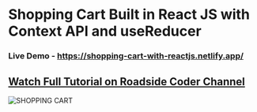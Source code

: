 # Shopping Cart Built in React JS with Context API and useReducer

### Live Demo - https://shopping-cart-with-reactjs.netlify.app/

## [Watch Full Tutorial on Roadside Coder Channel](https://www.youtube.com/roadsidecoder)

![SHOPPING CART](https://user-images.githubusercontent.com/51760520/137257892-5bc9526b-4c59-4054-b255-337dc2c90123.png)
